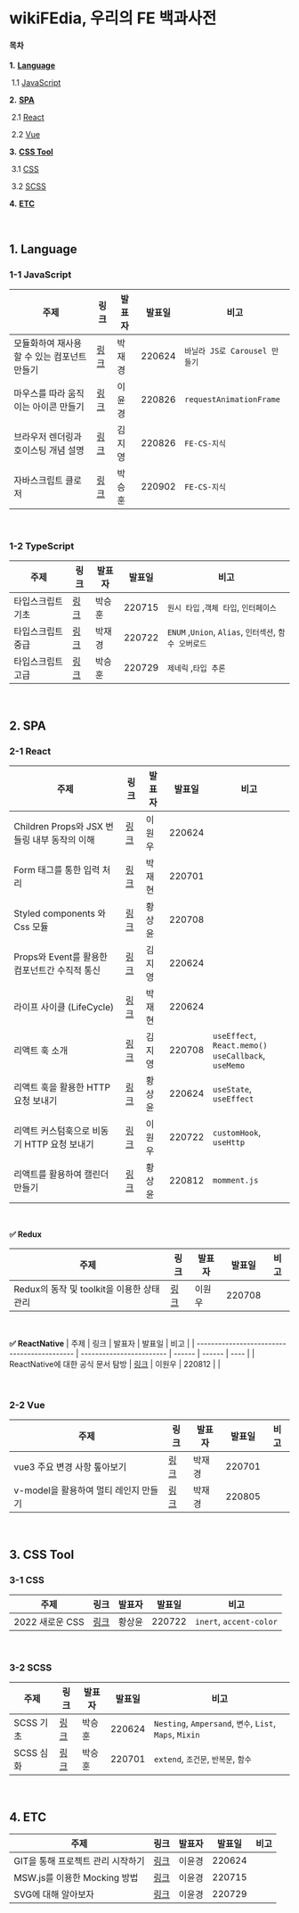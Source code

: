 # wikiFEdia, 우리의 FE 백과사전

#### 목차

**1.** [**Language**](#1-language)

​    1.1  [JavaScript](#1-1-javascript) 

**2.** [**SPA**](#2-spa)

​    2.1 [React](#2-1-react)

​    2.2 [Vue](#2-2-vue)

**3.** [**CSS Tool**](#3-css-tool)

​    3.1 [CSS](#3-1-css)

​    3.2 [SCSS](#3-2-scss)

**4.** [**ETC**](#4-etc)


<br>

## 1. Language

### 1-1 JavaScript

| 주제                                        | 링크                     | 발표자 | 발표일 | 비고                          |
| ------------------------------------------- | ------------------------ | ------ | ------ | ----------------------------- |
| 모듈화하여 재사용할 수 있는 컴포넌트 만들기 | [링크](박재경/220624.md) | 박재경 | 220624 | `바닐라 JS로 Carousel 만들기` |
| 마우스를 따라 움직이는 아이콘 만들기 | [링크](이윤경/220826.md) | 이윤경 | 220826 | `requestAnimationFrame` |
| 브라우저 렌더링과 호이스팅 개념 설명 | [링크](김지영/220826.md) | 김지영 | 220826 | `FE-CS-지식` |
| 자바스크립트 클로저 | [링크](박재경/220902.md) | 박승훈 | 220902 | `FE-CS-지식` |


<br>

### 1-2 TypeScript

| 주제              | 링크                     | 발표자 | 발표일 | 비고                                   |
| ----------------- | ------------------------ | ------ | ------ | -------------------------------------- |
| 타입스크립트 기초 | [링크](박승훈/220715.md) | 박승훈 | 220715 | `원시 타입` ,`객체 타입`, `인터페이스` |
| 타입스크립트 중급 | [링크](박재경/220722.md) | 박재경 | 220722 | `ENUM` ,`Union`, `Alias`, `인터섹션`, `함수 오버로드` |
| 타입스크립트 고급 | [링크](박승훈/220729.md) | 박승훈 | 220729 | `제네릭` ,`타입 추론` |

<br>

## 2. SPA

### 2-1 React

| 주제                                          | 링크                     | 발표자 | 발표일 | 비고                                                      |
| --------------------------------------------- | ------------------------ | ------ | ------ | --------------------------------------------------------- |
| Children Props와 JSX 번들링 내부 동작의 이해  | [링크](이원우/220624.md) | 이원우 | 220624 |                                                           |
| Form 태그를 통한 입력 처리                    | [링크](박재현/220701.md) | 박재현 | 220701 |                                                           |
| Styled components 와 Css 모듈                 | [링크](황상윤/220708.md) | 황상윤 | 220708 |                                                           |
| Props와 Event를 활용한 컴포넌트간 수직적 통신 | [링크](김지영/220624.md) | 김지영 | 220624 |                                                           |
| 라이프 사이클 (LifeCycle)                     | [링크](박재현/220624.md) | 박재현 | 220624 |                                                           |
| 리액트 훅 소개                                | [링크](김지영/220708.md) | 김지영 | 220708 | `useEffect`, `React.memo()`<br />`useCallback`, `useMemo` |
| 리액트 훅을 활용한 HTTP 요청 보내기           | [링크](황상윤/220624.md) | 황상윤 | 220624 | `useState`,  `useEffect`                                  |
| 리액트 커스텀훅으로 비동기 HTTP 요청 보내기         | [링크](이원우/220722.md) | 이원우 | 220722 | `customHook`,  `useHttp`                                  |
| 리액트를 활용하여 캘린더 만들기      | [링크](황상윤/220812.md) | 황상윤 | 220812 | `momment.js`                               |

<br>

**✅ Redux**

| 주제                                        | 링크                     | 발표자 | 발표일 | 비고 |
| ------------------------------------------- | ------------------------ | ------ | ------ | ---- |
| Redux의 동작 및  toolkit을 이용한 상태 관리 | [링크](이원우/220708.md) | 이원우 | 220708 |      |

<br>

**✅ ReactNative**
| 주제                                        | 링크                     | 발표자 | 발표일 | 비고 |
| ------------------------------------------- | ------------------------ | ------ | ------ | ---- |
| ReactNative에 대한 공식 문서 탐방 | [링크](이원우/220812.md) | 이원우 | 220812 |      |

<br>

### 2-2 Vue

| 주제                         | 링크                     | 발표자 | 발표일 | 비고 |
| ---------------------------- | ------------------------ | ------ | ------ | ---- |
| vue3 주요 변경 사항 톺아보기 | [링크](박재경/220701.md) | 박재경 | 220701 |      |
| v-model을 활용하여 멀티 레인지 만들기 | [링크](박재경/220805.md) | 박재경 | 220805 |      |

<br>

## 3. CSS Tool

### 3-1 CSS
| 주제      | 링크                     | 발표자 | 발표일 | 비고                                                     |
| --------- | ------------------------ | ------ | ------ | -------------------------------------------------------- |
| 2022 새로운 CSS| [링크](황상윤/220722.md) | 황상윤 | 220722 | `inert`, `accent-color` |

<br>

### 3-2 SCSS

| 주제      | 링크                     | 발표자 | 발표일 | 비고                                                     |
| --------- | ------------------------ | ------ | ------ | -------------------------------------------------------- |
| SCSS 기초 | [링크](박승훈/220624.md) | 박승훈 | 220624 | `Nesting`, `Ampersand`, `변수`, `List`, `Maps`,  `Mixin` |
| SCSS 심화 | [링크](박승훈/220701.md) | 박승훈 | 220701 | `extend`, `조건문`, `반복문`, `함수`                     |

<br>

## 4. ETC

| 주제                              | 링크                     | 발표자 | 발표일 | 비고 |
| --------------------------------- | ------------------------ | ------ | ------ | ---- |
| GIT을 통해 프로젝트 관리 시작하기 | [링크](이윤경/220624.md) | 이윤경 | 220624 |      |
| MSW.js를 이용한 Mocking 방법      | [링크](이윤경/220715.md) | 이윤경 | 220715 |      |
| SVG에 대해 알아보자      | [링크](이윤경/220729.md) | 이윤경 | 220729 |      |

<br>

